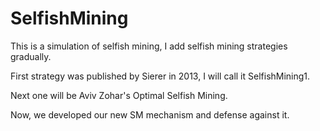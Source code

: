 # SelfishMining

This is a simulation of selfish mining,
I add selfish mining strategies gradually.

First strategy was published by Sierer in 2013, I will call it SelfishMining1.

Next one will be Aviv Zohar's Optimal Selfish Mining.

Now, we developed our new SM mechanism and defense against it.
